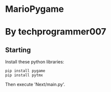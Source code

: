 # MarioPygame
# By techprogrammer007

## Starting
Install these python libraries:
```
pip install pygame
pip install pytmx
```

 Then execute 'Next/main.py'. 

